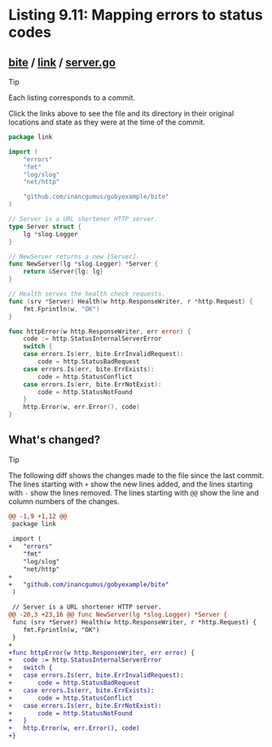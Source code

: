 # Listing 9.11: Mapping errors to status codes

## [bite](https://github.com/inancgumus/gobyexample/blob/dfcff0c1e7fdc90933da81e447a86119dde744bc/bite) / [link](https://github.com/inancgumus/gobyexample/blob/dfcff0c1e7fdc90933da81e447a86119dde744bc/bite/link) / [server.go](https://github.com/inancgumus/gobyexample/blob/dfcff0c1e7fdc90933da81e447a86119dde744bc/bite/link/server.go)

> [!TIP]
> Each listing corresponds to a commit.
>
> Click the links above to see the file and its directory in their original locations and state as they were at the time of the commit.

```go
package link

import (
	"errors"
	"fmt"
	"log/slog"
	"net/http"

	"github.com/inancgumus/gobyexample/bite"
)

// Server is a URL shortener HTTP server.
type Server struct {
	lg *slog.Logger
}

// NewServer returns a new [Server].
func NewServer(lg *slog.Logger) *Server {
	return &Server{lg: lg}
}

// Health serves the health check requests.
func (srv *Server) Health(w http.ResponseWriter, r *http.Request) {
	fmt.Fprintln(w, "OK")
}

func httpError(w http.ResponseWriter, err error) {
	code := http.StatusInternalServerError
	switch {
	case errors.Is(err, bite.ErrInvalidRequest):
		code = http.StatusBadRequest
	case errors.Is(err, bite.ErrExists):
		code = http.StatusConflict
	case errors.Is(err, bite.ErrNotExist):
		code = http.StatusNotFound
	}
	http.Error(w, err.Error(), code)
}
```

## What's changed?

> [!TIP]
> The following diff shows the changes made to the file since the last commit.
> The lines starting with `+` show the new lines added, and the lines starting with `-` show the lines removed.
> The lines starting with `@@` show the line and column numbers of the changes.

```diff
@@ -1,9 +1,12 @@
 package link
 
 import (
+	"errors"
 	"fmt"
 	"log/slog"
 	"net/http"
+
+	"github.com/inancgumus/gobyexample/bite"
 )
 
 // Server is a URL shortener HTTP server.
@@ -20,3 +23,16 @@ func NewServer(lg *slog.Logger) *Server {
 func (srv *Server) Health(w http.ResponseWriter, r *http.Request) {
 	fmt.Fprintln(w, "OK")
 }
+
+func httpError(w http.ResponseWriter, err error) {
+	code := http.StatusInternalServerError
+	switch {
+	case errors.Is(err, bite.ErrInvalidRequest):
+		code = http.StatusBadRequest
+	case errors.Is(err, bite.ErrExists):
+		code = http.StatusConflict
+	case errors.Is(err, bite.ErrNotExist):
+		code = http.StatusNotFound
+	}
+	http.Error(w, err.Error(), code)
+}
```

